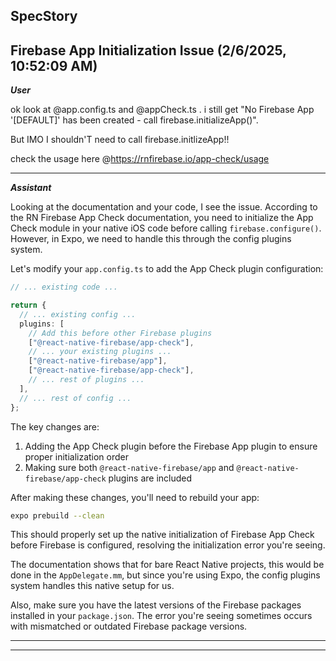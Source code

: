 ## SpecStory

## Firebase App Initialization Issue (2/6/2025, 10:52:09 AM)

_**User**_

ok look at @app.config.ts  and @appCheck.ts . i still get "No Firebase App '[DEFAULT]' has been created - call firebase.initializeApp()".

But IMO I shouldn'T need to call firebase.initlizeApp!!

check the usage here @https://rnfirebase.io/app-check/usage 

---

_**Assistant**_

Looking at the documentation and your code, I see the issue. According to the RN Firebase App Check documentation, you need to initialize the App Check module in your native iOS code before calling `firebase.configure()`. However, in Expo, we need to handle this through the config plugins system.

Let's modify your `app.config.ts` to add the App Check plugin configuration:

```typescript:app.config.ts
// ... existing code ...

return {
  // ... existing config ...
  plugins: [
    // Add this before other Firebase plugins
    ["@react-native-firebase/app-check"],
    // ... your existing plugins ...
    ["@react-native-firebase/app"],
    ["@react-native-firebase/app-check"],
    // ... rest of plugins ...
  ],
  // ... rest of config ...
};
```

The key changes are:

1. Adding the App Check plugin before the Firebase App plugin to ensure proper initialization order
2. Making sure both `@react-native-firebase/app` and `@react-native-firebase/app-check` plugins are included

After making these changes, you'll need to rebuild your app:

```bash
expo prebuild --clean
```

This should properly set up the native initialization of Firebase App Check before Firebase is configured, resolving the initialization error you're seeing.

The documentation shows that for bare React Native projects, this would be done in the `AppDelegate.mm`, but since you're using Expo, the config plugins system handles this native setup for us.

Also, make sure you have the latest versions of the Firebase packages installed in your `package.json`. The error you're seeing sometimes occurs with mismatched or outdated Firebase package versions.

---



---

